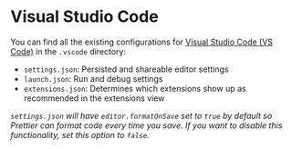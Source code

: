 # Visual Studio Code

You can find all the existing configurations for [Visual Studio Code (VS Code)](https://code.visualstudio.com) in the `.vscode` directory:

-   `settings.json`: Persisted and shareable editor settings
-   `launch.json`: Run and debug settings
-   `extensions.json`: Determines which extensions show up as recommended in the extensions view

_`settings.json` will have `editor.formatOnSave` set to `true` by default so Prettier can format code every time you save. If you want to disable this functionality, set this option to `false`._
